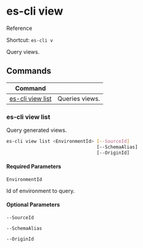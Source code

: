 # es-cli view
Reference

Shortcut: `es-cli v`

Query views.

## Commands
|Command| |
|---|---|
|[es-cli view list](#es-cli-view-list)  |Queries views.   |

### es-cli view list

Query generated views.

```bash
es-cli view list <EnvironmentId> [--SourceId] 
                                 [--SchemaAlias]
                                 [--OriginId] 
```

#### Required Parameters
`EnvironmentId`

Id of environment to query.


#### Optional Parameters

`--SourceId`

`--SchemaAlias`

`--OriginId`